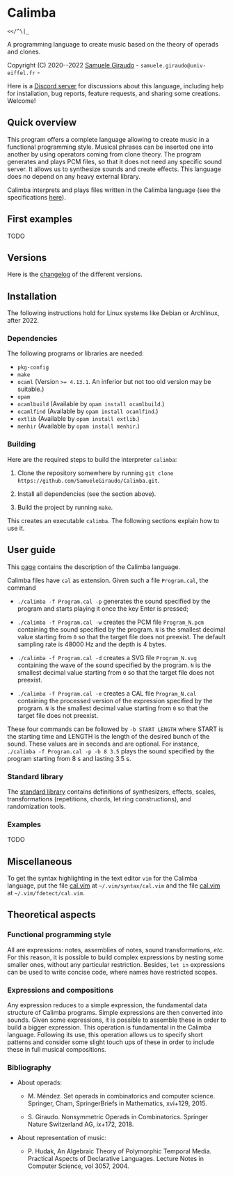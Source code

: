 # Calimba
`<</^\|_`

A programming language to create music based on the theory of operads and clones.

Copyright (C) 2020--2022 [Samuele Giraudo](https://igm.univ-mlv.fr/~giraudo/) -
`samuele.giraudo@univ-eiffel.fr` -


Here is a [Discord server](https://discord.gg/n6Du2Q4QFb) for discussions about this
language, including help for installation, bug reports, feature requests, and sharing some
creations. Welcome!


## Quick overview
This program offers a complete language allowing to create music in a functional programming
style. Musical phrases can be inserted one into another by using operators coming from clone
theory. The program generates and plays PCM files, so that it does not need any specific
sound server. It allows us to synthesize sounds and create effects. This language does no
depend on any heavy external library.

Calimba interprets and plays files written in the Calimba language (see the specifications
[here](Help.md)).


## First examples
TODO


## Versions
Here is the [changelog](Versions.md) of the different versions.


## Installation
The following instructions hold for Linux systems like Debian or Archlinux, after 2022.


### Dependencies
The following programs or libraries are needed:

+ `pkg-config`
+ `make`
+ `ocaml` (Version `>= 4.13.1`. An inferior but not too old version may be suitable.)
+ `opam`
+ `ocamlbuild` (Available by `opam install ocamlbuild`.)
+ `ocamlfind` (Available by `opam install ocamlfind`.)
+ `extlib` (Available by `opam install extlib`.)
+ `menhir` (Available by `opam install menhir`.)


### Building
Here are the required steps to build the interpreter `calimba`:

1. Clone the repository somewhere by running
   `git clone https://github.com/SamueleGiraudo/Calimba.git`.

2. Install all dependencies (see the section above).

3. Build the project by running `make`.

This creates an executable `calimba`. The following sections explain how to use it.


## User guide
This [page](Help.md) contains the description of the Calimba language.

Calimba files have `cal` as extension. Given such a file `Program.cal`, the command

+ `./calimba -f Program.cal -p` generates the sound specified by the program and starts
  playing it once the key Enter is pressed;

+ `./calimba -f Program.cal -w` creates the PCM file `Program_N.pcm` containing the sound
  specified by the program. `N` is the smallest decimal value starting from `0` so that the
  target file does not preexist. The default sampling rate is $48000$ Hz and the depth is
  $4$ bytes.

+ `./calimba -f Program.cal -d` creates a SVG file `Program_N.svg` containing the wave of
  the sound specified by the program. `N` is the smallest decimal value starting from `0` so
  that the target file does not preexist.

+ `./calimba -f Program.cal -e` creates a CAL file `Program_N.cal` containing the processed
  version of the expression specified by the program. `N` is the smallest decimal value
  starting from `0` so that the target file does not preexist.

These four commands can be followed by `-b START LENGTH` where START is the starting time
and LENGTH is the length of the desired bunch of the sound. These values are in seconds and
are optional. For instance, `./calimba -f Program.cal -p -b 8 3.5` plays the sound specified
by the program starting from $8$ s and lasting $3.5$ s.


### Standard library
The [standard library](Std) contains definitions of synthesizers, effects, scales,
transformations (repetitions, chords, let ring constructions), and randomization tools.


### Examples
TODO


## Miscellaneous
To get the syntax highlighting in the text editor `vim` for the Calimba language, put the
file [cal.vim](Vim/syntax/cal.vim) at `~/.vim/syntax/cal.vim` and the file
[cal.vim](Vim/ftdetect/cal.vim) at `~/.vim/fdetect/cal.vim`.


## Theoretical aspects

### Functional programming style
All are expressions: notes, assemblies of notes, sound transformations, _etc._ For this
reason, it is possible to build complex expressions by nesting some smaller ones, without
any particular restriction. Besides, `let in` expressions can be used to write concise code,
where names have restricted scopes.


### Expressions and compositions
Any expression reduces to a simple expression, the fundamental data structure of Calimba
programs. Simple expressions are then converted into sounds. Given some expressions, it is
possible to assemble these in order to build a bigger expression. This operation is
fundamental in the Calimba language. Following its use, this operation allows us to specify
short patterns and consider some slight touch ups of these in order to include these in full
musical compositions.


### Bibliography

+ About operads:
    + M. Méndez.
      Set operads in combinatorics and computer science.
      Springer, Cham, SpringerBriefs in Mathematics, xvi+129, 2015.

    + S. Giraudo.
      Nonsymmetric Operads in Combinatorics.
      Springer Nature Switzerland AG, ix+172, 2018.

+ About representation of music:
    + P. Hudak,
      An Algebraic Theory of Polymorphic Temporal Media.
      Practical Aspects of Declarative Languages.
      Lecture Notes in Computer Science, vol 3057, 2004.

